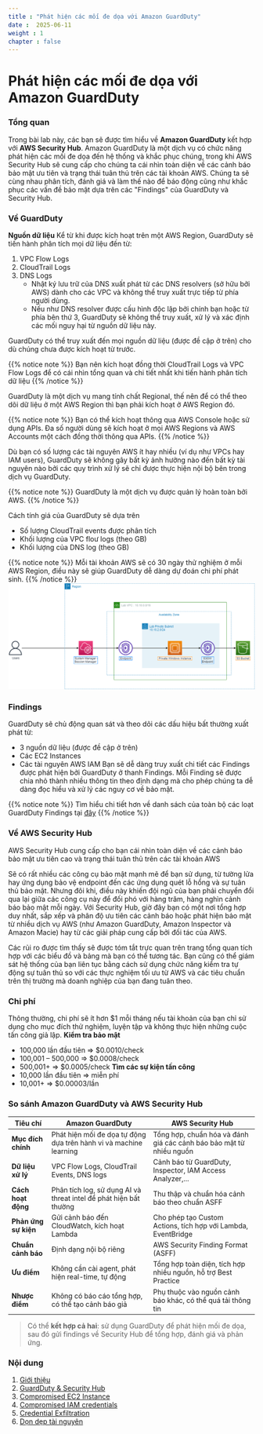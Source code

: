 ```yaml
---
title : "Phát hiện các mối đe dọa với Amazon GuardDuty"
date :  2025-06-11
weight : 1 
chapter : false
---
```

# Phát hiện các mối đe dọa với Amazon GuardDuty

### Tổng quan

 Trong bài lab này, các bạn sẽ được tìm hiểu về **Amazon GuardDuty** kết hợp với **AWS Security Hub**. Amazon GuardDuty là một dịch vụ có chức năng phát hiện các mối đe dọa đến hệ thống và khắc phục chúng, trong khi AWS Security Hub sẽ cung cấp cho chúng ta cái nhìn toàn diện về các cảnh báo bảo mật ưu tiên và trạng thái tuân thủ trên các tài khoản AWS. Chúng ta sẽ cùng nhau phân tích, đánh giá và làm thế nào để báo động cũng như khắc phục các vấn đề bảo mật dựa trên các "Findings" của GuardDuty và Security Hub.

 ### Về GuardDuty
 **Nguồn dữ liệu**
 Kể từ khi được kích hoạt trên một AWS Region, GuardDuty sẽ tiến hành phân tích mọi dữ liệu đến từ:
 1. VPC Flow Logs
 2. CloudTrail Logs
 3. DNS Logs
    - Nhật ký lưu trữ của DNS xuất phát từ các DNS resolvers (sở hữu bởi AWS) dành cho các VPC và không thể truy xuất trực tiếp từ phía người dùng.
    - Nếu như DNS resolver được cấu hình độc lập bởi chính bạn hoặc từ phía bên thứ 3, GuardDuty sẽ không thể truy xuất, xử lý và xác định các mối nguy hại từ nguồn dữ liệu này.
    
GuardDuty có thể truy xuất đến mọi nguồn dữ liệu (được đề cập ở trên) cho dù chúng chưa được kích hoạt từ trước.

{{% notice note %}}
Bạn nên kích hoạt đồng thời CloudTrail Logs và VPC Flow Logs để có cái nhìn tổng quan và chi tiết nhất khi tiến hành phân tích dữ liệu
{{% /notice %}}

GuardDuty là một dịch vụ mang tính chất Regional, thế nên để có thể theo dõi dữ liệu ở một AWS Region thì bạn phải kích hoạt ở AWS Region đó.

{{% notice note %}}
Bạn có thể kích hoạt thông qua AWS Console hoặc sử dụng APIs. Đa số người dùng sẽ kích hoạt ở mọi AWS Regions và AWS Accounts một cách đồng thời thông qua APIs.
{{% /notice %}}

Dù bạn có số lượng các tài nguyên AWS ít hay nhiều (ví dụ như VPCs hay IAM users), GuardDuty sẽ không gây bất kỳ ảnh hưởng nào đến bất kỳ tài nguyên nào bởi các quy trình xử lý sẽ chỉ được thực hiện nội bộ bên trong dịch vụ GuardDuty.

{{% notice note %}}
GuardDuty là một dịch vụ được quản lý hoàn toàn bởi AWS.
{{% /notice %}}

Cách tính giá của GuardDuty sẽ dựa trên

- Số lượng CloudTrail events được phân tích
- Khối lượng của VPC floư logs (theo GB)
- Khối lượng của DNS log (theo GB)

{{% notice note %}}
Mỗi tài khoản AWS sẽ có 30 ngày thử nghiệm ở mỗi AWS Region, điều này sẽ giúp GuardDuty dễ dàng dự đoán chi phí phát sinh.
{{% /notice %}}
![ConnectPrivate](/images/arc-log.png) 

### Findings
GuardDuty sẽ chủ động quan sát và theo dõi các dấu hiệu bất thường xuất phát từ:
- 3 nguồn dữ liệu (được đề cập ở trên)
- Các EC2 Instances
- Các tài nguyên AWS IAM
Bạn sẽ dễ dàng truy xuất chi tiết các Findings được phát hiện bởi GuardDuty ở thanh Findings. Mỗi Finding sẽ được chia nhỏ thành nhiều thông tin theo định dạng mà cho phép chúng ta dễ dàng đọc hiểu và xử lý các nguy cơ về bảo mật.

{{% notice note %}}
Tìm hiểu chi tiết hơn về danh sách của toàn bộ các loạt GuardDuty Findings tại [đây](https://docs.aws.amazon.com/guardduty/latest/ug/guardduty_finding-format.html)
{{% /notice %}}

### Về AWS Security Hub
AWS Security Hub cung cấp cho bạn cái nhìn toàn diện về các cảnh báo bảo mật ưu tiên cao và trạng thái tuân thủ trên các tài khoản AWS

Sẽ có rất nhiều các công cụ bảo mật mạnh mẽ để bạn sử dụng, từ tường lửa hay ứng dụng bảo vệ endpoint đến các ứng dụng quét lỗ hổng và sự tuân thủ bảo mật. Nhưng đôi khi, điều này khiến đội ngũ của bạn phải chuyển đổi qua lại giữa các công cụ này để đối phó với hàng trăm, hàng nghìn cảnh báo bảo mật mỗi ngày. Với Security Hub, giờ đây bạn có một nơi tổng hợp duy nhất, sắp xếp và phân độ ưu tiên các cảnh báo hoặc phát hiện bảo mật từ nhiều dịch vụ AWS (như Amazon GuardDuty, Amazon Inspector và Amazon Macie) hay từ các giải pháp cung cấp bởi đối tác của AWS.

Các rủi ro được tìm thấy sẽ được tóm tắt trực quan trên trang tổng quan tích hợp với các biểu đồ và bảng mà bạn có thể tương tác. Bạn cũng có thể giám sát hệ thống của bạn liên tục bằng cách sử dụng chức năng kiểm tra tự động sự tuân thủ so với các thực nghiệm tối ưu từ AWS và các tiêu chuẩn trên thị trường mà doanh nghiệp của bạn đang tuân theo.

### Chi phí
Thông thường, chi phí sẽ ít hơn $1 mỗi tháng nếu tài khoản của bạn chỉ sử dụng cho mục đích thử nghiệm, luyện tập và không thực hiện những cuộc tấn công giả lập.
**Kiểm tra bảo mật**
- 100,000 lần đầu tiên => $0.0010/check
- 100,001 – 500,000 => $0.0008/check
- 500,001+ => $0.0005/check
**Tìm các sự kiện tấn công**
- 10,000 lần đầu tiên => miễn phí
- 10,001+ => $0.00003/lần

### So sánh Amazon GuardDuty và AWS Security Hub

| Tiêu chí                  | Amazon GuardDuty                                                                 | AWS Security Hub                                                              |
|---------------------------|----------------------------------------------------------------------------------|-------------------------------------------------------------------------------|
| **Mục đích chính**        | Phát hiện mối đe dọa tự động dựa trên hành vi và machine learning               | Tổng hợp, chuẩn hóa và đánh giá các cảnh báo bảo mật từ nhiều nguồn          |
| **Dữ liệu xử lý**         | VPC Flow Logs, CloudTrail Events, DNS logs                                       | Cảnh báo từ GuardDuty, Inspector, IAM Access Analyzer,...                    |
| **Cách hoạt động**        | Phân tích log, sử dụng AI và threat intel để phát hiện bất thường               | Thu thập và chuẩn hóa cảnh báo theo chuẩn ASFF                               |
| **Phản ứng sự kiện**      | Gửi cảnh báo đến CloudWatch, kích hoạt Lambda                                    | Cho phép tạo Custom Actions, tích hợp với Lambda, EventBridge                |
| **Chuẩn cảnh báo**        | Định dạng nội bộ riêng                                                            | AWS Security Finding Format (ASFF)                                           |
| **Ưu điểm**               |  Không cần cài agent, phát hiện real-time, tự động                      |  Tổng hợp toàn diện, tích hợp nhiều nguồn, hỗ trợ Best Practice     |
| **Nhược điểm**            |  Không có báo cáo tổng hợp, có thể tạo cảnh báo giả                         |  Phụ thuộc vào nguồn cảnh báo khác, có thể quá tải thông tin            |

> Có thể **kết hợp cả hai**: sử dụng GuardDuty để phát hiện mối đe dọa, sau đó gửi findings về Security Hub để tổng hợp, đánh giá và phản ứng.



### Nội dung

 1. [Giới thiệu](1-introduce/)
 2. [GuardDuty & Security Hub](2-Prerequiste/)
 3. [Compromised EC2 Instance](3-Accessibilitytoinstance/)
 4. [Compromised IAM credentials](4-s3log/)
 5. [Credential Exfiltration](5-Portfwd/)
 6. [Dọn dẹp tài nguyên](6-cleanup/)
